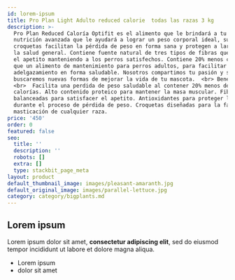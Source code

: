 ```yaml
---
id: lorem-ipsum
title: Pro Plan Light Adulto reduced calorie  todas las razas 3 kg
description: >-
  Pro Plan Reduced Caloría Optifit es el alimento que le brindará a tu perro una
  nutrición avanzada que le ayudará a lograr un peso corporal ideal, sus
  croquetas facilitan la pérdida de peso en forma sana y protegen a largo plazo
  la salud general. Contiene fuente natural de tres tipos de fibras que sacian
  el apetito manteniendo a los perros satisfechos. Contiene 20% menos calorías,
  que un alimento de mantenimiento para perros adultos, para facilitar el
  adelgazamiento en forma saludable. Nosotros compartimos tu pasión y siempre
  buscaremos nuevas formas de mejorar la vida de tu mascota.  <br> Beneficios
  <br>  Facilita una perdida de peso saludable al contener 20% menos de
  calorías. Alto contenido proteico para mantener la masa muscular. Fibras
  balanceadas para satisfacer el apetito. Antioxidantes para proteger la salud
  durante el proceso de pérdida de peso. Croquetas diseñadas para la fácil
  masticación de cualquier raza.
price: '450'
order: 0
featured: false
seo:
  title: ''
  description: ''
  robots: []
  extra: []
  type: stackbit_page_meta
layout: product
default_thumbnail_image: images/pleasant-amaranth.jpg
default_original_image: images/parallel-lettuce.jpg
category: category/bigplants.md
---
```

## Lorem ipsum

Lorem ipsum dolor sit amet, **consectetur adipiscing elit**, sed do eiusmod tempor incididunt ut labore et dolore magna aliqua.

- Lorem ipsum
- dolor sit amet